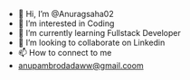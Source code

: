 - 👋 Hi, I’m @Anuragsaha02
- 👀 I’m interested in Coding 
- 🌱 I’m currently learning Fullstack Developer
- 💞️ I’m looking to collaborate on Linkedin
- 📫 How to connect to me 
- anupambrodadaww@gmail.coom

<!---
Anuragsaha02/Anuragsaha02 is a ✨ special ✨ repository because its `README.md` (this file) appears on your GitHub profile.
You can click the Preview link to take a look at your changes.
--->

